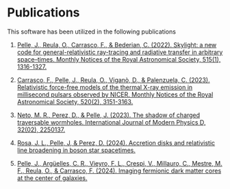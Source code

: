 # Publications

This software has been utilized in the following publications

1. [Pelle, J., Reula, O., Carrasco, F., & Bederian, C. (2022). Skylight: a new code for general-relativistic ray-tracing and radiative transfer in arbitrary space–times. Monthly Notices of the Royal Astronomical Society, 515(1), 1316-1327.](https://academic.oup.com/mnras/article-abstract/515/1/1316/6631564?login=false)

2. [Carrasco, F., Pelle, J., Reula, O., Viganò, D., & Palenzuela, C. (2023). Relativistic force-free models of the thermal X-ray emission in millisecond pulsars observed by NICER. Monthly Notices of the Royal Astronomical Society, 520(2), 3151-3163.](https://academic.oup.com/mnras/article-abstract/520/2/3151/7017841?login=false)

3. [Neto, M. R., Perez, D., & Pelle, J. (2023). The shadow of charged traversable wormholes. International Journal of Modern Physics D, 32(02), 2250137.](https://www.worldscientific.com/doi/abs/10.1142/S0218271822501371)

4. [Rosa, J. L., Pelle, J, & Perez, D. (2024). Accretion disks and relativistic line broadening in boson star spacetimes.](https://doi.org/10.1103/PhysRevD.110.084068)

5. [Pelle, J., Argüelles, C. R., Vieyro, F. L., Crespi, V., Millauro, C., Mestre, M. F., Reula, O., & Carrasco, F. (2024). Imaging fermionic dark matter cores at the center of galaxies.](https://doi.org/10.1093/mnras/stae2152)
